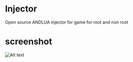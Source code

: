# Injector
Open source ANDLUA injector for game for root and non root

# screenshot 

![Alt text](https://github.com/YT-GAMER-X/Injector/blob/main/Screenshot_20241031_121733.jpg)
